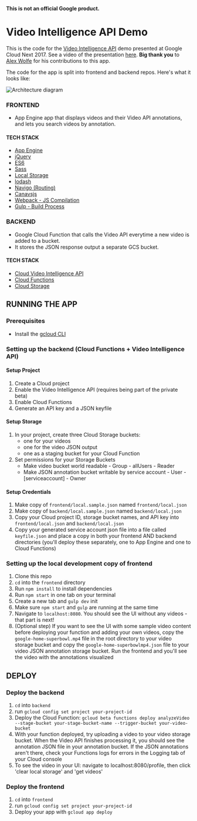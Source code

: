 **This is not an official Google product.**

# Video Intelligence API Demo

This is the code for the [Video Intelligence API](https://cloud.google.com/video-intelligence/) demo presented at Google Cloud Next 2017. See a video of the presentation [here](https://www.youtube.com/watch?v=mDAoLO4G4CQ). **Big thank you** to [Alex Wolfe](https://github.com/alexwolfe) for his contributions to this app.

The code for the app is split into frontend and backend repos. Here's what it looks like:

![Architecture diagram](architecture.png)

### FRONTEND
- App Engine app that displays videos and their Video API annotations, and lets you search videos by annotation.

#### TECH STACK
- [App Engine](https://cloud.google.com/appengine/docs/flexible/nodejs/)
- [jQuery](http://api.jquery.com/on/)
- [ES6](http://es6-features.org/)
- [Sass](http://sass-lang.com/)
- [Local Storage](https://www.npmjs.com/package/store)
- [lodash](https://lodash.com/docs/4.17.4#trim)
- [Navigo (Routing)](https://github.com/krasimir/navigo)
- [Canavsjs](http://canvasjs.com/docs/charts/basics-of-creating-html5-chart/event-handling/)
- [Webpack - JS Compilation](https://webpack.github.io/)
- [Gulp - Build Process](http://gulpjs.com/)

### BACKEND
- Google Cloud Function that calls the Video API everytime a new video is added to a bucket.
- It stores the JSON response output a separate GCS bucket.

#### TECH STACK
- [Cloud Video Intelligence API](https://cloud.google.com/video-intelligence/)
- [Cloud Functions](https://cloud.google.com/functions/)
- [Cloud Storage](https://cloud.google.com/storage/)

## RUNNING THE APP

### Prerequisites

* Install the [gcloud CLI](https://cloud.google.com/sdk/gcloud/)

### Setting up the backend (Cloud Functions + Video Intelligence API)

#### Setup Project

1. Create a Cloud project
1. Enable the Video Intelligence API (requires being part of the private beta)
1. Enable Cloud Functions
1. Generate an API key and a JSON keyfile

#### Setup Storage

1. In your project, create three Cloud Storage buckets:
    * one for your videos
    * one for the video JSON output
    * one as a staging bucket for your Cloud Function
1. Set permissions for your Storage Buckets
    * Make video bucket world readable - Group - allUsers - Reader
    * Make JSON annotation bucket writable by service account - User - [serviceaccount] - Owner

#### Setup Credentials
1. Make copy of `frontend/local.sample.json` named `frontend/local.json`
1. Make copy of `backend/local.sample.json` named `backend/local.json`
1. Copy your Cloud project ID, storage bucket names, and API key into `frontend/local.json` and `backend/local.json`
1. Copy your generated service account json file into a file called `keyfile.json` and place a copy in both your frontend AND backend directories (you'll deploy these separately, one to App Engine and one to Cloud Functions)

### Setting up the local development copy of frontend

1. Clone this repo
1. `cd` into the `frontend` directory
1. Run `npm install` to install dependencies
1. Run `npm start` in one tab on your terminal
1. Create a new tab and `gulp dev` init
1. Make sure `npm start` and `gulp` are running at the same time
1. Navigate to `localhost:8080`. You should see the UI without any videos - that part is next!
1. (Optional step) If you want to see the UI with some sample video content before deploying your function and adding your own videos, copy the `google-home-superbowl.mp4` file in the root directory to your video storage bucket and copy the `google-home-superbowlmp4.json` file to your video JSON annotation storage bucket. Run the frontend and you'll see the video with the annotations visualized

## DEPLOY

### Deploy the backend
1. `cd` into `backend`
1. run `gcloud config set project your-project-id`
1. Deploy the Cloud Function:
`gcloud beta functions deploy analyzeVideo --stage-bucket your-stage-bucket-name --trigger-bucket your-video-bucket`
1. With your function deployed, try uploading a video to your video storage bucket. When the Video API finishes processing it, you should see the annotation JSON file in your annotation bucket. If the JSON annotations aren't there, check your Functions logs for errors in the Logging tab of your Cloud console
1. To see the video in your UI: navigate to localhost:8080/profile, then click 'clear local storage' and 'get videos'

### Deploy the frontend
1. `cd` into `frontend`
1. run `gcloud config set project your-project-id`
1. Deploy your app with `gcloud app deploy`
